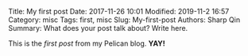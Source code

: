Title: My first post
Date: 2017-11-26 10:01
Modified: 2019-11-2 16:57
Category: misc
Tags: first, misc
Slug: My-first-post
Authors: Sharp Qin
Summary: What does your post talk about? Write here.

This is the *first post* from my Pelican blog. **YAY!**
